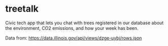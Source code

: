 # treetalk
Civic tech app that lets you chat with trees registered in our database about the environment, CO2 emissions, and how your week has been.

Data from: https://data.illinois.gov/api/views/dzge-uybj/rows.json
